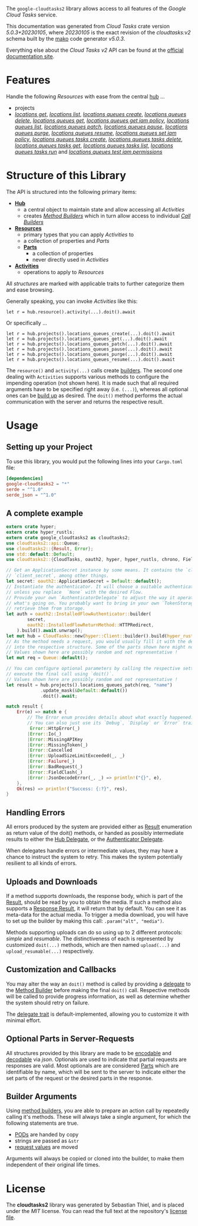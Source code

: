 <!---
DO NOT EDIT !
This file was generated automatically from 'src/generator/templates/api/README.md.mako'
DO NOT EDIT !
-->
The `google-cloudtasks2` library allows access to all features of the *Google Cloud Tasks* service.

This documentation was generated from *Cloud Tasks* crate version *5.0.3+20230105*, where *20230105* is the exact revision of the *cloudtasks:v2* schema built by the [mako](http://www.makotemplates.org/) code generator *v5.0.3*.

Everything else about the *Cloud Tasks* *v2* API can be found at the
[official documentation site](https://cloud.google.com/tasks/).
# Features

Handle the following *Resources* with ease from the central [hub](https://docs.rs/google-cloudtasks2/5.0.3+20230105/google_cloudtasks2/CloudTasks) ... 

* projects
 * [*locations get*](https://docs.rs/google-cloudtasks2/5.0.3+20230105/google_cloudtasks2/api::ProjectLocationGetCall), [*locations list*](https://docs.rs/google-cloudtasks2/5.0.3+20230105/google_cloudtasks2/api::ProjectLocationListCall), [*locations queues create*](https://docs.rs/google-cloudtasks2/5.0.3+20230105/google_cloudtasks2/api::ProjectLocationQueueCreateCall), [*locations queues delete*](https://docs.rs/google-cloudtasks2/5.0.3+20230105/google_cloudtasks2/api::ProjectLocationQueueDeleteCall), [*locations queues get*](https://docs.rs/google-cloudtasks2/5.0.3+20230105/google_cloudtasks2/api::ProjectLocationQueueGetCall), [*locations queues get iam policy*](https://docs.rs/google-cloudtasks2/5.0.3+20230105/google_cloudtasks2/api::ProjectLocationQueueGetIamPolicyCall), [*locations queues list*](https://docs.rs/google-cloudtasks2/5.0.3+20230105/google_cloudtasks2/api::ProjectLocationQueueListCall), [*locations queues patch*](https://docs.rs/google-cloudtasks2/5.0.3+20230105/google_cloudtasks2/api::ProjectLocationQueuePatchCall), [*locations queues pause*](https://docs.rs/google-cloudtasks2/5.0.3+20230105/google_cloudtasks2/api::ProjectLocationQueuePauseCall), [*locations queues purge*](https://docs.rs/google-cloudtasks2/5.0.3+20230105/google_cloudtasks2/api::ProjectLocationQueuePurgeCall), [*locations queues resume*](https://docs.rs/google-cloudtasks2/5.0.3+20230105/google_cloudtasks2/api::ProjectLocationQueueResumeCall), [*locations queues set iam policy*](https://docs.rs/google-cloudtasks2/5.0.3+20230105/google_cloudtasks2/api::ProjectLocationQueueSetIamPolicyCall), [*locations queues tasks create*](https://docs.rs/google-cloudtasks2/5.0.3+20230105/google_cloudtasks2/api::ProjectLocationQueueTaskCreateCall), [*locations queues tasks delete*](https://docs.rs/google-cloudtasks2/5.0.3+20230105/google_cloudtasks2/api::ProjectLocationQueueTaskDeleteCall), [*locations queues tasks get*](https://docs.rs/google-cloudtasks2/5.0.3+20230105/google_cloudtasks2/api::ProjectLocationQueueTaskGetCall), [*locations queues tasks list*](https://docs.rs/google-cloudtasks2/5.0.3+20230105/google_cloudtasks2/api::ProjectLocationQueueTaskListCall), [*locations queues tasks run*](https://docs.rs/google-cloudtasks2/5.0.3+20230105/google_cloudtasks2/api::ProjectLocationQueueTaskRunCall) and [*locations queues test iam permissions*](https://docs.rs/google-cloudtasks2/5.0.3+20230105/google_cloudtasks2/api::ProjectLocationQueueTestIamPermissionCall)




# Structure of this Library

The API is structured into the following primary items:

* **[Hub](https://docs.rs/google-cloudtasks2/5.0.3+20230105/google_cloudtasks2/CloudTasks)**
    * a central object to maintain state and allow accessing all *Activities*
    * creates [*Method Builders*](https://docs.rs/google-cloudtasks2/5.0.3+20230105/google_cloudtasks2/client::MethodsBuilder) which in turn
      allow access to individual [*Call Builders*](https://docs.rs/google-cloudtasks2/5.0.3+20230105/google_cloudtasks2/client::CallBuilder)
* **[Resources](https://docs.rs/google-cloudtasks2/5.0.3+20230105/google_cloudtasks2/client::Resource)**
    * primary types that you can apply *Activities* to
    * a collection of properties and *Parts*
    * **[Parts](https://docs.rs/google-cloudtasks2/5.0.3+20230105/google_cloudtasks2/client::Part)**
        * a collection of properties
        * never directly used in *Activities*
* **[Activities](https://docs.rs/google-cloudtasks2/5.0.3+20230105/google_cloudtasks2/client::CallBuilder)**
    * operations to apply to *Resources*

All *structures* are marked with applicable traits to further categorize them and ease browsing.

Generally speaking, you can invoke *Activities* like this:

```Rust,ignore
let r = hub.resource().activity(...).doit().await
```

Or specifically ...

```ignore
let r = hub.projects().locations_queues_create(...).doit().await
let r = hub.projects().locations_queues_get(...).doit().await
let r = hub.projects().locations_queues_patch(...).doit().await
let r = hub.projects().locations_queues_pause(...).doit().await
let r = hub.projects().locations_queues_purge(...).doit().await
let r = hub.projects().locations_queues_resume(...).doit().await
```

The `resource()` and `activity(...)` calls create [builders][builder-pattern]. The second one dealing with `Activities` 
supports various methods to configure the impending operation (not shown here). It is made such that all required arguments have to be 
specified right away (i.e. `(...)`), whereas all optional ones can be [build up][builder-pattern] as desired.
The `doit()` method performs the actual communication with the server and returns the respective result.

# Usage

## Setting up your Project

To use this library, you would put the following lines into your `Cargo.toml` file:

```toml
[dependencies]
google-cloudtasks2 = "*"
serde = "^1.0"
serde_json = "^1.0"
```

## A complete example

```Rust
extern crate hyper;
extern crate hyper_rustls;
extern crate google_cloudtasks2 as cloudtasks2;
use cloudtasks2::api::Queue;
use cloudtasks2::{Result, Error};
use std::default::Default;
use cloudtasks2::{CloudTasks, oauth2, hyper, hyper_rustls, chrono, FieldMask};

// Get an ApplicationSecret instance by some means. It contains the `client_id` and 
// `client_secret`, among other things.
let secret: oauth2::ApplicationSecret = Default::default();
// Instantiate the authenticator. It will choose a suitable authentication flow for you, 
// unless you replace  `None` with the desired Flow.
// Provide your own `AuthenticatorDelegate` to adjust the way it operates and get feedback about 
// what's going on. You probably want to bring in your own `TokenStorage` to persist tokens and
// retrieve them from storage.
let auth = oauth2::InstalledFlowAuthenticator::builder(
        secret,
        oauth2::InstalledFlowReturnMethod::HTTPRedirect,
    ).build().await.unwrap();
let mut hub = CloudTasks::new(hyper::Client::builder().build(hyper_rustls::HttpsConnectorBuilder::new().with_native_roots().https_or_http().enable_http1().build()), auth);
// As the method needs a request, you would usually fill it with the desired information
// into the respective structure. Some of the parts shown here might not be applicable !
// Values shown here are possibly random and not representative !
let mut req = Queue::default();

// You can configure optional parameters by calling the respective setters at will, and
// execute the final call using `doit()`.
// Values shown here are possibly random and not representative !
let result = hub.projects().locations_queues_patch(req, "name")
             .update_mask(&Default::default())
             .doit().await;

match result {
    Err(e) => match e {
        // The Error enum provides details about what exactly happened.
        // You can also just use its `Debug`, `Display` or `Error` traits
         Error::HttpError(_)
        |Error::Io(_)
        |Error::MissingAPIKey
        |Error::MissingToken(_)
        |Error::Cancelled
        |Error::UploadSizeLimitExceeded(_, _)
        |Error::Failure(_)
        |Error::BadRequest(_)
        |Error::FieldClash(_)
        |Error::JsonDecodeError(_, _) => println!("{}", e),
    },
    Ok(res) => println!("Success: {:?}", res),
}

```
## Handling Errors

All errors produced by the system are provided either as [Result](https://docs.rs/google-cloudtasks2/5.0.3+20230105/google_cloudtasks2/client::Result) enumeration as return value of
the doit() methods, or handed as possibly intermediate results to either the 
[Hub Delegate](https://docs.rs/google-cloudtasks2/5.0.3+20230105/google_cloudtasks2/client::Delegate), or the [Authenticator Delegate](https://docs.rs/yup-oauth2/*/yup_oauth2/trait.AuthenticatorDelegate.html).

When delegates handle errors or intermediate values, they may have a chance to instruct the system to retry. This 
makes the system potentially resilient to all kinds of errors.

## Uploads and Downloads
If a method supports downloads, the response body, which is part of the [Result](https://docs.rs/google-cloudtasks2/5.0.3+20230105/google_cloudtasks2/client::Result), should be
read by you to obtain the media.
If such a method also supports a [Response Result](https://docs.rs/google-cloudtasks2/5.0.3+20230105/google_cloudtasks2/client::ResponseResult), it will return that by default.
You can see it as meta-data for the actual media. To trigger a media download, you will have to set up the builder by making
this call: `.param("alt", "media")`.

Methods supporting uploads can do so using up to 2 different protocols: 
*simple* and *resumable*. The distinctiveness of each is represented by customized 
`doit(...)` methods, which are then named `upload(...)` and `upload_resumable(...)` respectively.

## Customization and Callbacks

You may alter the way an `doit()` method is called by providing a [delegate](https://docs.rs/google-cloudtasks2/5.0.3+20230105/google_cloudtasks2/client::Delegate) to the 
[Method Builder](https://docs.rs/google-cloudtasks2/5.0.3+20230105/google_cloudtasks2/client::CallBuilder) before making the final `doit()` call. 
Respective methods will be called to provide progress information, as well as determine whether the system should 
retry on failure.

The [delegate trait](https://docs.rs/google-cloudtasks2/5.0.3+20230105/google_cloudtasks2/client::Delegate) is default-implemented, allowing you to customize it with minimal effort.

## Optional Parts in Server-Requests

All structures provided by this library are made to be [encodable](https://docs.rs/google-cloudtasks2/5.0.3+20230105/google_cloudtasks2/client::RequestValue) and 
[decodable](https://docs.rs/google-cloudtasks2/5.0.3+20230105/google_cloudtasks2/client::ResponseResult) via *json*. Optionals are used to indicate that partial requests are responses 
are valid.
Most optionals are are considered [Parts](https://docs.rs/google-cloudtasks2/5.0.3+20230105/google_cloudtasks2/client::Part) which are identifiable by name, which will be sent to 
the server to indicate either the set parts of the request or the desired parts in the response.

## Builder Arguments

Using [method builders](https://docs.rs/google-cloudtasks2/5.0.3+20230105/google_cloudtasks2/client::CallBuilder), you are able to prepare an action call by repeatedly calling it's methods.
These will always take a single argument, for which the following statements are true.

* [PODs][wiki-pod] are handed by copy
* strings are passed as `&str`
* [request values](https://docs.rs/google-cloudtasks2/5.0.3+20230105/google_cloudtasks2/client::RequestValue) are moved

Arguments will always be copied or cloned into the builder, to make them independent of their original life times.

[wiki-pod]: http://en.wikipedia.org/wiki/Plain_old_data_structure
[builder-pattern]: http://en.wikipedia.org/wiki/Builder_pattern
[google-go-api]: https://github.com/google/google-api-go-client

# License
The **cloudtasks2** library was generated by Sebastian Thiel, and is placed 
under the *MIT* license.
You can read the full text at the repository's [license file][repo-license].

[repo-license]: https://github.com/Byron/google-apis-rsblob/main/LICENSE.md

